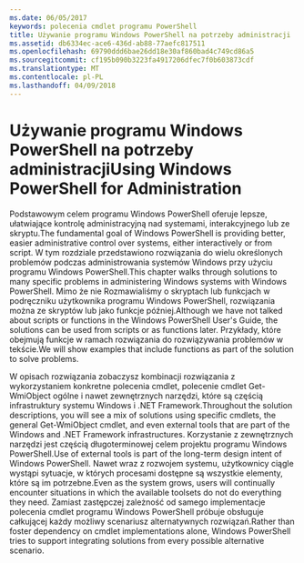 ```yaml
---
ms.date: 06/05/2017
keywords: polecenia cmdlet programu PowerShell
title: Używanie programu Windows PowerShell na potrzeby administracji
ms.assetid: db6334ec-ace6-436d-ab88-77aefc817511
ms.openlocfilehash: 69790ddd6bae26dd18e30af860bad4c749cd86a5
ms.sourcegitcommit: cf195b090b3223fa4917206dfec7f0b603873cdf
ms.translationtype: MT
ms.contentlocale: pl-PL
ms.lasthandoff: 04/09/2018
---
```

# <a name="using-windows-powershell-for-administration"></a><span data-ttu-id="99936-103">Używanie programu Windows PowerShell na potrzeby administracji</span><span class="sxs-lookup"><span data-stu-id="99936-103">Using Windows PowerShell for Administration</span></span>
<span data-ttu-id="99936-104">Podstawowym celem programu Windows PowerShell oferuje lepsze, ułatwiające kontrolę administracyjną nad systemami, interakcyjnego lub ze skryptu.</span><span class="sxs-lookup"><span data-stu-id="99936-104">The fundamental goal of Windows PowerShell is providing better, easier administrative control over systems, either interactively or from script.</span></span> <span data-ttu-id="99936-105">W tym rozdziale przedstawiono rozwiązania do wielu określonych problemów podczas administrowania systemów Windows przy użyciu programu Windows PowerShell.</span><span class="sxs-lookup"><span data-stu-id="99936-105">This chapter walks through solutions to many specific problems in administering Windows systems with Windows PowerShell.</span></span> <span data-ttu-id="99936-106">Mimo że nie Rozmawialiśmy o skryptach lub funkcjach w podręczniku użytkownika programu Windows PowerShell, rozwiązania można ze skryptów lub jako funkcje później.</span><span class="sxs-lookup"><span data-stu-id="99936-106">Although we have not talked about scripts or functions in the Windows PowerShell User's Guide, the solutions can be used from scripts or as functions later.</span></span> <span data-ttu-id="99936-107">Przykłady, które obejmują funkcje w ramach rozwiązania do rozwiązywania problemów w tekście.</span><span class="sxs-lookup"><span data-stu-id="99936-107">We will show examples that include functions as part of the solution to solve problems.</span></span>

<span data-ttu-id="99936-108">W opisach rozwiązania zobaczysz kombinacji rozwiązania z wykorzystaniem konkretne polecenia cmdlet, polecenie cmdlet Get-WmiObject ogólne i nawet zewnętrznych narzędzi, które są częścią infrastruktury systemu Windows i .NET Framework.</span><span class="sxs-lookup"><span data-stu-id="99936-108">Throughout the solution descriptions, you will see a mix of solutions using specific cmdlets, the general Get-WmiObject cmdlet, and even external tools that are part of the Windows and .NET Framework infrastructures.</span></span> <span data-ttu-id="99936-109">Korzystanie z zewnętrznych narzędzi jest częścią długoterminowej celem projektu programu Windows PowerShell.</span><span class="sxs-lookup"><span data-stu-id="99936-109">Use of external tools is part of the long-term design intent of Windows PowerShell.</span></span> <span data-ttu-id="99936-110">Nawet wraz z rozwojem systemu, użytkownicy ciągle wystąpi sytuacje, w których procesami dostępne są wszystkie elementy, które są im potrzebne.</span><span class="sxs-lookup"><span data-stu-id="99936-110">Even as the system grows, users will continually encounter situations in which the available toolsets do not do everything they need.</span></span> <span data-ttu-id="99936-111">Zamiast zastępczej zależność od samego implementacje polecenia cmdlet programu Windows PowerShell próbuje obsługuje całkującej każdy możliwy scenariusz alternatywnych rozwiązań.</span><span class="sxs-lookup"><span data-stu-id="99936-111">Rather than foster dependency on cmdlet implementations alone, Windows PowerShell tries to support integrating solutions from every possible alternative scenario.</span></span>